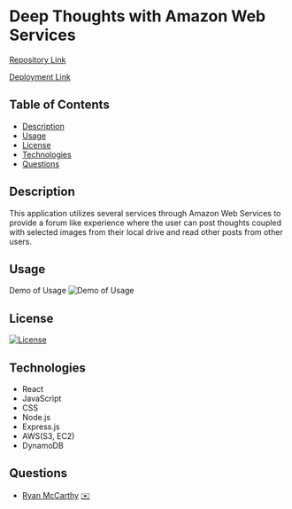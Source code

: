 # Deep Thoughts with Amazon Web Services

[Repository Link](https://github.com/rmmccar92/aws-Thoughts)

[Deployment Link](https://pod-central.herokuapp.com/)

## Table of Contents

- [Description](#Description)
- [Usage](#Usage)
- [License](#License)
- [Technologies](#Technologies)
- [Questions](#Questions)

## Description

This application utilizes several services through Amazon Web Services to provide a forum like experience where the user can post thoughts coupled with selected images from their local drive and read other posts from other users.

## Usage

Demo of Usage
![Demo of Usage](./assets/demo.gif)

## License

[![License](https://img.shields.io/badge/License-MIT-yellow.svg)](https://opensource.org/licenses/MIT)

## Technologies

- React
- JavaScript
- CSS
- Node.js
- Express.js
- AWS(S3, EC2)
- DynamoDB

## Questions

- [Ryan McCarthy](https://github.com/rmmccar92/) [:envelope:](rmmccar92@gmail.com)
